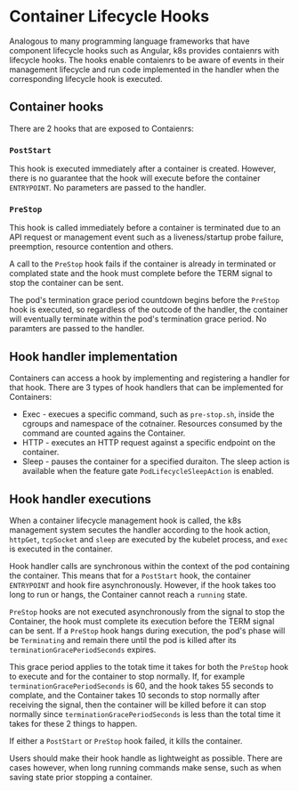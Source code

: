 # Container Lifecycle Hooks

Analogous to many programming language frameworks that have component lifecycle
hooks such as Angular, k8s provides contaienrs with lifecycle hooks. The hooks
enable contaienrs to be aware of events in their management lifecycle and run
code implemented in the handler when the corresponding lifecycle hook is
executed.

## Container hooks

There are 2 hooks that are exposed to Contaienrs:

### `PostStart`
This hook is executed immediately after a container is created. However, there
is no guarantee that the hook will execute before the container `ENTRYPOINT`. No
parameters are passed to the handler.

### `PreStop`
This hook is called immediately before a container is terminated due to an API
request or management event such as a liveness/startup probe failure,
preemption, resource contention and others.

A call to the `PreStop` hook fails if the container is already in terminated or
complated state and the hook must complete before the TERM signal to stop the
container can be sent.

The pod's termination grace period countdown begins before the `PreStop` hook is
executed, so regardless of the outcode of the handler, the container will
eventually terminate within the pod's termination grace period. No paramters are
passed to the handler.

## Hook handler implementation

Containers can access a hook by implementing and registering a handler for that
hook. There are 3 types of hook handlers that can be implemented for Containers:
- Exec - execues a specific command, such as `pre-stop.sh`, inside the cgroups
  and namespace of the cotnainer. Resources consumed by the command are counted
  agains the Container.
- HTTP - executes an HTTP request against a specific endpoint on the container.
- Sleep - pauses the container for a specified duraiton. The sleep action is
  available when the feature gate `PodLifecycleSleepAction` is enabled.

## Hook handler executions

When a container lifecycle management hook is called, the k8s management system
secutes the handler according to the hook action, `httpGet`, `tcpSocket` and
`sleep` are executed by the kubelet process, and `exec` is executed in the
container.

Hook handler calls are synchronous within the context of the pod containing the
container. This means that for a `PostStart` hook, the container `ENTRYPOINT`
and hook fire asynchronously. However, if the hook takes too long to run or
hangs, the Container cannot reach a `running` state.

`PreStop` hooks are not executed asynchronously from the signal to stop the
Container, the hook must complete its execution before the TERM signal can be
sent. If a `PreStop` hook hangs during execution, the pod's phase will be
`Terminating` and remain there until the pod is killed after its
`terminationGracePeriodSeconds` expires.

This grace period applies to the totak time it takes for both the `PreStop` hook
to execute and for the container to stop normally. If, for example 
`terminationGracePeriodSeconds` is 60, and the hook takes 55 seconds to
complate, and the Container takes 10 seconds to stop normally after receiving
the signal, then the container will be killed before it can stop normally since
`terminationGracePeriodSeconds` is less than the total time it takes for these 2
things to happen.

If either a `PostStart` or `PreStop` hook failed, it kills the container.

Users should make their hook handle as lightweight as possible. There are cases
however, when long running commands make sense, such as when saving state prior
stopping a container.
